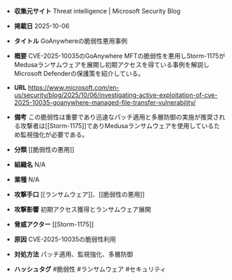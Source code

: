 - **収集元サイト**
Threat intelligence | Microsoft Security Blog

- **掲載日**
2025-10-06

- **タイトル**
GoAnywhereの脆弱性悪用事例

- **概要**
CVE-2025-10035のGoAnywhere MFTの脆弱性を悪用しStorm-1175がMedusaランサムウェアを展開し初期アクセスを得ている事例を解説しMicrosoft Defenderの保護策を紹介している。

- **URL**
https://www.microsoft.com/en-us/security/blog/2025/10/06/investigating-active-exploitation-of-cve-2025-10035-goanywhere-managed-file-transfer-vulnerability/

- **備考**
この脆弱性は重要であり迅速なパッチ適用と多層防御の実施が推奨される攻撃者は[[Storm-1175]]でありMedusaランサムウェアを使用しているため監視強化が必要である。

- **分類**
[[脆弱性の悪用]]

- **組織名**
N/A

- **業種**
N/A

- **攻撃手口**
[[ランサムウェア]]、[[脆弱性の悪用]]

- **攻撃影響**
初期アクセス獲得とランサムウェア展開

- **脅威アクター**
[[Storm-1175]]

- **原因**
CVE-2025-10035の脆弱性利用

- **対処方法**
パッチ適用、監視強化、多層防御

- **ハッシュタグ**
#脆弱性 #ランサムウェア #セキュリティ

